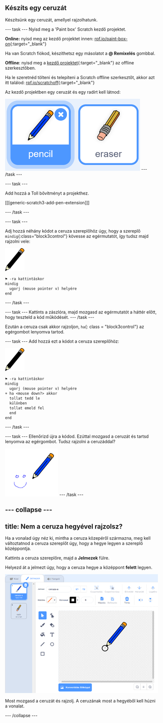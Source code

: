 ## Készíts egy ceruzát

Készítsünk egy ceruzát, amellyel rajzolhatunk.

--- task --- Nyisd meg a 'Paint box' Scratch kezdő projektet.

**Online:** nyisd meg az kezdő projektet innen: [rpf.io/paint-box-on](https://rpf.io/paint-box-on){:target="_blank"}

Ha van Scratch fiókod, készíthetsz egy másolatot a **@ Remixelés** gombbal.

**Offline**: nyisd meg a [kezdő projektet](https://rpf.io/p/hu-HU/paint-box-go){:target="_blank"} az offline szerkesztőben.

Ha le szeretnéd tölteni és telepíteni a Scratch offline szerkesztőt, akkor azt itt találod: [rpf.io/scratchoff](https://rpf.io/scratchoff){:target="_blank"}

Az kezdő projektben egy ceruzát és egy radírt kell látnod:

![képernyőkép](images/paint-starter.png) --- /task ---

--- task ---

Add hozzá a Toll bővítményt a projekthez.

[[[generic-scratch3-add-pen-extension]]]

--- /task ---

--- task ---

Adj hozzá néhány kódot a ceruza szereplőhöz úgy, hogy a szereplő `mindig`{:class="block3control"} kövesse az egérmutatót, így tudsz majd rajzolni vele:

![ceruza](images/pencil.png)

```blocks3
⚑ -ra kattintáskor
mindig 
  ugorj (mouse pointer v) helyére
end
```

--- /task ---

--- task --- Kattints a zászlóra, majd mozgasd az egérmutatót a háttér előtt, hogy teszteld a kód működését. --- /task ---

Ezután a ceruza csak akkor rajzoljon, `ha`{: class = "block3control"} az egérgombot lenyomva tartod.

--- task --- Add hozzá ezt a kódot a ceruza szereplőhöz:

![ceruza](images/pencil.png)

```blocks3
⚑ -ra kattintáskor
mindig 
  ugorj (mouse pointer v) helyére
+ ha <mouse down?> akkor 
  tollat tedd le
  különben 
  tollat emeld fel
  end
end
```

--- /task ---

--- task --- Ellenőrizd újra a kódod. Ezúttal mozgasd a ceruzát és tartsd lenyomva az egérgombot. Tudsz rajzolni a ceruzáddal?

![képernyőkép](images/paint-draw.png) --- /task ---

--- collapse ---
---
title: Nem a ceruza hegyével rajzolsz?
---

Ha a vonalad úgy néz ki, mintha a ceruza közepéről származna, meg kell változtatnod a ceruza szereplőt úgy, hogy a hegye legyen a szereplő középpontja.

Kattints a ceruza szereplőre, majd a **Jelmezek** fülre.

Helyezd át a jelmezt úgy, hogy a ceruza hegye a középpont **felett** legyen.

![Jelmezközpont](images/costume-center-annotated.png)

Most mozgasd a ceruzát és rajzolj. A ceruzának most a hegyéből kell húzni a vonalat.

--- /collapse ---
